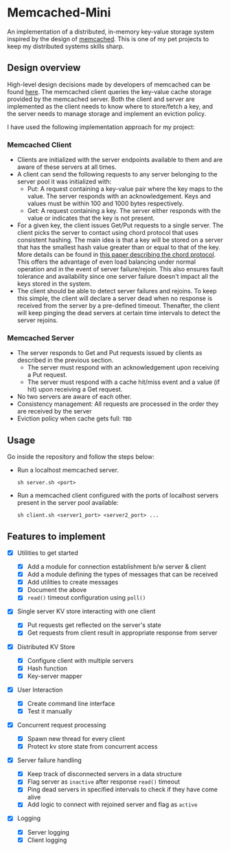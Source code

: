 # Memcached-Mini

An implementation of a distributed, in-memory key-value storage system inspired by the design of [memcached](https://memcached.org/). This is one of my pet projects to keep my distributed systems skills sharp.

## Design overview

High-level design decisions made by developers of memcached can be found [here](https://github.com/memcached/memcached/wiki/Overview). The memcached client queries the key-value cache storage provided by the memcached server. Both the client and server are implemented as the client needs to know where to store/fetch a key, and the server needs to manage storage and implement an eviction policy.

I have used the following implementation approach for my project:

### Memcached Client

- Clients are initialized with the server endpoints available to them and are aware of these servers at all times.
- A client can send the following requests to any server belonging to the server pool it was initialized with:
  - Put: A request containing a key-value pair where the key maps to the value. The server responds with an acknowledgement. Keys and values must be within 100 and 1000 bytes respectively.
  - Get: A request containing a key. The server either responds with the value or indicates that the key is not present.
- For a given key, the client issues Get/Put requests to a single server. The client picks the server to contact using chord protocol that uses consistent hashing. The main idea is that a key will be stored on a server that has the smallest hash value greater than or equal to that of the key. More details can be found in [this paper describing the chord protocol](https://pdos.csail.mit.edu/papers/ton:chord/paper-ton.pdf). This offers the advantage of even load balancing under normal operation and in the event of server failure/rejoin. This also ensures fault tolerance and availability since one server failure doesn't impact all the keys stored in the system.
- The client should be able to detect server failures and rejoins. To keep this simple, the client will declare a server dead when no response is received from the server by a pre-defined timeout. Thenafter, the client will keep pinging the dead servers at certain time intervals to detect the server rejoins.

### Memcached Server

- The server responds to Get and Put requests issued by clients as described in the previous section.
  - The server must respond with an acknowledgement upon receiving a Put request.
  - The server must respond with a cache hit/miss event and a value (if hit) upon receiving a Get request.
- No two servers are aware of each other.
- Consistency management: All requests are processed in the order they are received by the server
- Eviction policy when cache gets full: `TBD`

## Usage
Go inside the repository and follow the steps below:

- Run a localhost memcached server.

      sh server.sh <port>

- Run a memcached client configured with the ports of localhost servers present in the server pool available:

      sh client.sh <server1_port> <server2_port> ...

## Features to implement

- [x] Utilities to get started
  - [x] Add a module for connection establishment b/w server & client
  - [x] Add a module defining the types of messages that can be received
  - [x] Add utilities to create messages
  - [x] Document the above
  - [x] `read()` timeout configuration using `poll()`

- [x] Single server KV store interacting with one client
  - [x] Put requests get reflected on the server's state
  - [x] Get requests from client result in appropriate response from server

- [x] Distributed KV Store
  - [x] Configure client with multiple servers
  - [x] Hash function
  - [x] Key-server mapper

- [x] User Interaction

  - [x] Create command line interface
  - [x] Test it manually

- [x] Concurrent request processing

  - [x] Spawn new thread for every client
  - [x] Protect kv store state from concurrent access

- [x] Server failure handling
  - [x] Keep track of disconnected servers in a data structure
  - [x] Flag server as `inactive` after response `read()` timeout
  - [x] Ping dead servers in specified intervals to check if they have come alive
  - [x] Add logic to connect with rejoined server and flag as `active`

- [x] Logging
  - [x] Server logging
  - [x] Client logging